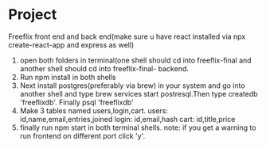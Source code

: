 # Project
 Freeflix front end and back end(make sure u have react installed via npx create-react-app and express as well)
 1) open both folders in terminal(one shell should cd into freeflix-final and another shell should cd into freeflix-final-         backend. 
 2) Run npm install in both shells
 3) Next install postgres(preferably via brew) in your system and go into another shell and type brew services start             postresql.Then type createdb 'freeflixdb'. Finally psql 'freeflixdb'
 4) Make 3 tables named users,login,cart.
    users: id,name,email,entries,joined
    login: id,email,hash
    cart:  id,title,price
 5) finally run npm start in both terminal shells.
 note: if you get a warning to run frontend on different port click 'y'.
